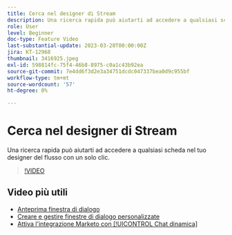 ```yaml
---
title: Cerca nel designer di Stream
description: Una ricerca rapida può aiutarti ad accedere a qualsiasi scheda nel tuo designer del flusso con un solo clic.
role: User
level: Beginner
doc-type: Feature Video
last-substantial-update: 2023-03-20T00:00:00Z
jira: KT-12968
thumbnail: 3416925.jpeg
exl-id: 598814fc-75f4-46b8-8975-c0a1c43b92ea
source-git-commit: 7e4dd6f3d2e3a34751dcdc047337bea0d9c955bf
workflow-type: tm+mt
source-wordcount: '57'
ht-degree: 0%

---
```


# Cerca nel designer di Stream

Una ricerca rapida può aiutarti ad accedere a qualsiasi scheda nel tuo designer del flusso con un solo clic.

>[!VIDEO](https://video.tv.adobe.com/v/3416925/?quality=12&learn=on)

## Video più utili

* [Anteprima finestra di dialogo ](dialogue-preview.md)
* [Creare e gestire finestre di dialogo personalizzate](dialogue-management.md)
* [Attiva l&#39;integrazione Marketo con [!UICONTROL Chat dinamica] ](marketo-integration.md)
